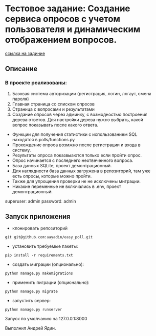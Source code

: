 # Тестовое задание: Cоздание сервиса опросов с учетом пользователя и динамическим отображением вопросов.
[ссылка на задиние](https://nomia2.notion.site/Python-developer-7adf62ee6a9f4aaab28db4ac661e2139)
## Описание ##
### В проекте реализованы: ###
1) Базовая система авторизации (регистрация, логин, логаут, смена пароля)
2) Главная страница со списком опросов
3) Страница с вопросами и результатами
4) Создание опросов через админку, с возмодностью построения дерева ответов. Для настройки дерева нужно выбрать, какой вопрос показывать после какого ответа.

- Функции для получения статистики с использованием SQL находятся в polls/functions.py
- Прохождение опроса возмжно после регистрации и входа в систему.
- Результаты опроса показвыаются только если пройти опрос.
- Опрос начинается с последнего неотвеченного вопроса.
- База данных SQLite, проект демонтрационный.
- Для наглядности база данных загружена в репозиторий, там уже есть опросы, которые можно пройти.
- Также для упрощения проверки не не исключены миграции.
- Никакие переменные не включались в .env, проект демонтрационный.

superuser: admin
password: admin

## Запуск приложения ##
- клонировать репозиторий
```
git git@github.com:aayadin/easy_poll.git
```
- установить требуемые пакеты:
```
pip install -r requirements.txt
```
- создать миграции (опционально):
```
python manage.py makemigrations
```
- применить пиграции (опционально):
```
python manage.py migrate
```
- запустить сервер:
```
python manage.py runserver
```

Запуск по умолчанию на 127.0.0.1:8000

Выполнил Андрей Ядин.
